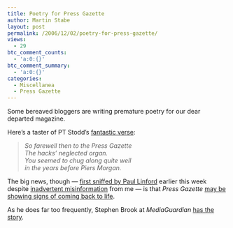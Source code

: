 ```yaml
---
title: Poetry for Press Gazette
author: Martin Stabe
layout: post
permalink: /2006/12/02/poetry-for-press-gazette/
views:
  - 29
btc_comment_counts:
  - 'a:0:{}'
btc_comment_summary:
  - 'a:0:{}'
categories:
  - Miscellanea
  - Press Gazette
---
```

Some bereaved bloggers are writing premature poetry for our dear departed magazine.

Here&#8217;s a taster of PT Stodd&#8217;s [fantastic verse][1]:

> *So farewell then to the Press Gazette*  
> *The hacks’ neglected organ.*  
> *You seemed to chug along quite well*  
> *in the years before Piers Morgan.*

The big news, though — [first sniffed by Paul Linford][2] earlier this week despite [inadvertent misinformation][3] from me — is that *Press Gazette* [may be showing signs of coming back to life][4].

As he does far too frequently, Stephen Brook at *MediaGuardian* [has the story][5].

 [1]: http://writeswrongs.blogspot.com/2006/12/so-farewell-then-to-press-gazette.html
 [2]: http://paullinford.blogspot.com/2006/11/press-gazette-to-ride-again.html
 [3]: http://paullinford.blogspot.com/2006/11/press-gazette-to-ride-again.html#comment-84020835340385566
 [4]: http://paullinford.blogspot.com/2006/11/press-gazette-yep-somethings-up.html
 [5]: http://media.guardian.co.uk/presspublishing/story/0,,1962047,00.html?gusrc=rss&feed=4
